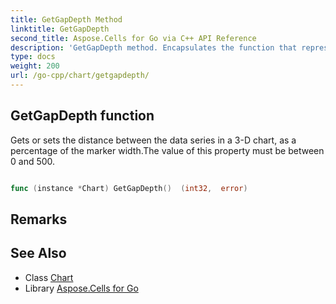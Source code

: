 ```yaml
---
title: GetGapDepth Method 
linktitle: GetGapDepth
second_title: Aspose.Cells for Go via C++ API Reference
description: 'GetGapDepth method. Encapsulates the function that represents getgapdepth in Go.'
type: docs
weight: 200
url: /go-cpp/chart/getgapdepth/
---
```


## GetGapDepth function

Gets or sets the distance between the data series in a 3-D chart, as a percentage of the marker width.The value of this property must be between 0 and 500.

```go

func (instance *Chart) GetGapDepth()  (int32,  error) 

```

## Remarks


## See Also

* Class [Chart](../)
* Library [Aspose.Cells for Go](../../)
